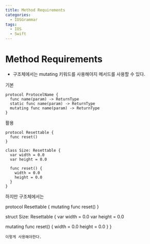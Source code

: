 ```yaml
---
title: Method Requirements
categories:
  - IOSGrammar
tags:
  - IOS
  - Swift
---
```


# Method Requirements  
- 구조체에서는 mutating 키워드를 사용해야지 메서드를 사용할 수 있다.

기본
~~~
protocol ProtocelName {
  func name(param) -> ReturnType
  static func name(param) -> ReturnType
  mutating func name(param) -> ReturnType
}
~~~
  

활용
~~~
protocol Resettable {
  func reset()
}

class Size: Resettable {
  var width = 0.0
  var height = 0.0

  func reset() {
    width = 0.0
    height = 0.0
  }
}
~~~

하지만 구조체에서는

protocol Resettable {
  mutating func reset()
}

struct Size: Resettable {
  var width = 0.0
  var height = 0.0

  mutating func reset() {
    width = 0.0
    height = 0.0
  }
}
~~~
이렇게 사용해야한다.